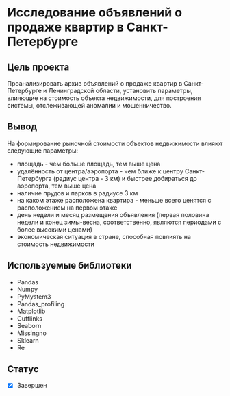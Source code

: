 # Исследование объявлений о продаже квартир в Санкт-Петербурге

## Цель проекта
Проанализировать архив объявлений о продаже квартир в Санкт-Петербурге и Ленинградской области, установить параметры, влияющие на стоимость объекта недвижимости, для построения системы, отслеживающей аномалии и мошенничество.

## Вывод
На формирование рыночной стоимости объектов недвижимости влияют следующие параметры:

- площадь - чем больше площадь, тем выше цена
- удалённость от центра/аэропорта - чем ближе к центру Санкт-Петербурга (радиус центра - 3 км) и быстрее добираться до аэропорта, тем выше цена
- наличие прудов и парков в радиусе 3 км
- на каком этаже расположена квартира - меньше всего ценятся с расположением на первом этаже
- день недели и месяц размещения объявления (первая половина недели и конец зимы-весна, соответственно, являются периодами с более высокими ценами)
- экономическая ситуация в стране, способная повлиять на стоимость недвижимости

## Используемые библиотеки
- Pandas
- Numpy
- PyMystem3
- Pandas_profiling
- Matplotlib
- Сufflinks
- Seaborn
- Missingno
- Sklearn
- Re

## Статус
- [x] Завершен